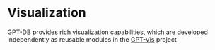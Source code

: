 # Visualization
GPT-DB provides rich visualization capabilities, which are developed independently as reusable modules in the [GPT-Vis](https://github.com/khulnasoft-lab/GPT-Vis) project